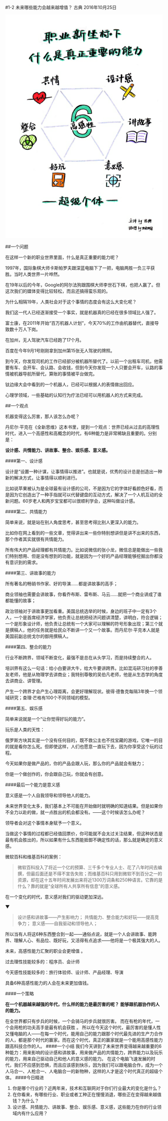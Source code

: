 #1-2 未来哪些能力会越来越增值？
古典 2016年10月25日

![](./_image/WechatIMG16.png)

##一个问题

在这样一个新的职业世界里面，什么是真正重要的能力呢？

1997年，国际象棋大师卡斯帕罗夫跟深蓝电脑下了一把，电脑两胜一负三平获胜。当时人类世界一片哗然。

在19年以后的今年，Google的阿尔法狗跟围棋大师李世石下棋，也把人赢了。但这次我们的媒体变得比较轻松，而且还搞得蛮乐观的。

为什么相隔19年，人类社会对于这个事情的态度会有这么大变化呢？

我们这一代人已经逐渐接受一个事实，就是机器真的已经在很多领域比人强了。

富士康，在2011年开始“百万机器人计划”，今天70%的工作由机器替代，直接导致数十万人下岗。

在加州，无人驾驶汽车已经跑了17个月。

百度在今年9月1号刚刚拿到加州第15张无人驾驶的牌照。

到今天，你发现司机的工作已经部分被机器所替代了。以前一个出租车司机，他需要有车、会开车、会认路、会收钱，但到今天你发现一个人只要会开车，认路的事情被机器导航所替代，算账的事情被平台做完。

钛边缘大会中看到的一个机器人，已经可以根据人的表情做出回应。

心理学领域，一些基础的认知行为疗法已经可以用机器人的方式来完成。

##一个观点

机器变得这么厉害，那人该怎么办呢？

丹尼尔·平克在《全新思维》这本书里，提到一个观点：世界已经从过去的高理性时代，进入一个高感性和高概念的时代，有6种能力是非常稀缺且重要的。分别是：

**设计感、共情能力、讲故事、整合、娱乐感、意义感。**

####第一、设计感

设计是“设置一种计谋，让事情得以推进”。也就是说，优秀的设计总是创造出一种新的解决方式，让事情得以顺利进行。

比如说苹果被认为是全球最有设计感的公司，不是因为它的字体好看颜色好看，而是因为它创造出了一种手指就可以代替键盘的互动方式，解决了一个人机互动的全新问题。60岁老人和两岁宝宝都可以很顺利学会，这种叫做设计感。

####第二、共情能力

简单来说，就是站在别人角度思考，甚至思考得比别人更深入的能力。

比如你在网上看到的一些文章，觉得讲出来一些你特别想讲但是讲不出来的东西，那个作者其实就很有共情能力。

所有伟大的产品经理都有共情能力。比如说微信的张小龙，微信总是能做出一些我们特别想用、但是没有想到的功能，就是因为一个好的产品经理能够挖掘出你都没有意识到的需求。

####第三、讲故事的能力

所有著名的畅销书作家、好的导演……都是讲故事的高手；

商业领袖也需要会讲故事，你看乔布斯、雷布斯、马云……就把一个商业讲成了谁都能懂的故事；

政治领袖对于讲故事更加看重。美国总统选举的时候，身边的班子中一定有3个人，一个是首席经济学家，他负责让总统把经济问题讲清楚，讲明白，符合逻辑；一个是形象设计师，他负责让总统有一个大家可以理解的符号形象出现；第三个就是撰稿人，他的任务就是给民众不断讲一个又一个故事。而丹尼尔·平克本人就是美国前副总统戈尔的御用撰稿人。

####第四、整合的能力

行业不断跨界，领域不断变化，最强不是总在从头学习，而是持续整合的人。

培训界有这么一句话：给小白要讲大牛，给大牛要讲跨界。比如混沌研习社的李善友老师，他是从物理学去讲商业；我特别尊敬的吴伯凡老师，他是从生态学的角度去讲商业、讲管理。

产生一个跨界才会产生心理距离，会更好理解现状。彼得·德鲁克每隔3年换一个领域研究；查理·芒格有100个不同领域的模型。

####第五、娱乐感

简单来说就是一个“让你觉得好玩的能力”。

玩乐是人类的天性：

俄罗斯方块其实是一个没有任何目的，既不救公主也不找宝藏的游戏，它唯一的目的就是看你怎么死。但即使这样，人们也愿意一直玩下去，因为你享受这个玩的过程。

今天如果你是做产品的，你的产品会跟人玩，那么你的产品就会有魅力；

你是一个做创作的，你会跟自己玩，你就会有创意。

####最后一个能力是意义感

意义感是一个人自我领导和领导他人的能力。

未来世界变化太多，我们基本上不可能在开始做时就明确的知道结果。但是如果你不全力以赴的做，就一点胜出的机会都没有。——这个时候该怎么办呢？

领导者会对这个事情本身赋予一个意义。

当做这个事情的过程都已经值回票价，你可能就不会太过关注结果，但这种状态是最有机会胜出的，所以如果有什么东西能抵御不确定性的话，那么就是确定的意义感。

微软百科和维基百科的案例：
>微软百科投入了将近一个亿的预算、三千多个专业人士、花了八年时间去编撰，但最后面还是不得不宣告失败；而维基百科只用到微软不到百分之一的资源，却在这十五年时间发展出来将近1300万词条和250种语言。它靠的是什么？靠的就是“全球所有人共享所有信息”的意义感。

在一个变化的时代，意义感对我们的驱动更加深远。

▼

>设计感和讲故事——产生影响力；
共情能力、整合能力和好玩——提高竞争力；
意义感——自我驱动和领导他人；

所以当有人将这6种东西整合到一起——通俗点说，就是一个人会讲故事、能跨界、理解人心、有品位、既好玩，又活得有点追求——他将是一个极其强大的人。

未来，高感性能力汇聚的职业会更增值 。

过去理性技能较多的：程序员、会计师

今天感性技能较多的：旅行体验师、设计师、产品经理、导演

具备6种高感性能力的人会在未来更加值钱。

####一个策略

**在一个机器越来越强的年代，什么样的能力是最厉害的呢？**
**能够跟机器协作的人的能力。**

在全世界都只有步兵的时候，一个会骑马的步兵就很厉害。
而在有枪的年代，一个会用枪的功夫高手是最有机会获胜 。
所以在今天这个时代，最厉害的是懂人性又懂电脑的人——在每一个时代，能用自己的能力跟那个时代最先进的生产力合作的人，都是那个时代的赢家。而在这个时代，真正的赢家就是一个能用高感性能力跟高科技合作的人。
####一个小结
我们今天讲到了未来世界变得越来越重要的6种能力：用来影响的设计感和讲故事，用来做产品的共情能力，跨界能力以及玩乐的能力，用来自己驱动自己和他人的意义感的能力。
在这个电脑飞速发展的时代，我们不应感到恐惧，而且应该感到快乐，因为我们可以跟电脑合作，成为一个人马合一、人枪合一、人电脑合一的新物种，这样的人才是这个时代真正的超级个体。
####今日精进
1. 你是哪个行业的？近两年来，技术和互联网对于你们行业最大的变化是什么？
2. 在你看来，有哪些行业、职业或者工种正在慢慢消退，哪些正在变得越来越值钱？为什么？
3. 设计感、共情能力、讲故事、整合、娱乐感、意义感，这些能力在你的行业领域内有什么应用？